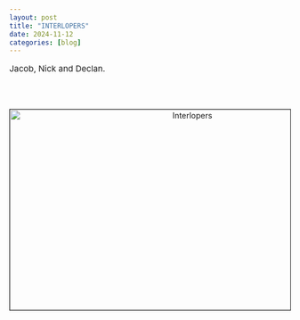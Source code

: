 ```yaml
---
layout: post
title: "INTERLOPERS"
date: 2024-11-12
categories: [blog]
---
```

<p style="font-size:15px">
Jacob, Nick and Declan.

<br><br>
<div id="ftr-container" style="text-align: center;"><img src="{{ site.baseurl }}/images/assets/int.jpg" alt="Interlopers" border="1" width="640" height="360">
  </div>

</p>
